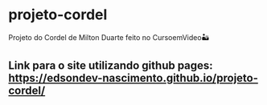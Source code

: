 # projeto-cordel
Projeto do Cordel de Milton Duarte feito no CursoemVideo🏜️

## Link para o site utilizando github pages: https://edsondev-nascimento.github.io/projeto-cordel/
